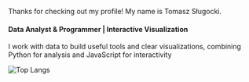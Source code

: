Thanks for checking out my profile! My name is Tomasz Sługocki.
#### Data Analyst & Programmer | Interactive Visualization
I work with data to build useful tools and clear visualizations, combining Python for analysis and JavaScript for interactivity

![Top Langs](https://github-readme-stats.vercel.app/api/top-langs/?username=ts-kontakt&layout=compact&hide=html,css)

